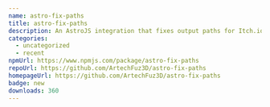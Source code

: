 ```yaml
---
name: astro-fix-paths
title: astro-fix-paths
description: An AstroJS integration that fixes output paths for Itch.io deployment.
categories:
  - uncategorized
  - recent
npmUrl: https://www.npmjs.com/package/astro-fix-paths
repoUrl: https://github.com/ArtechFuz3D/astro-fix-paths
homepageUrl: https://github.com/ArtechFuz3D/astro-fix-paths
badge: new
downloads: 360
---
```

